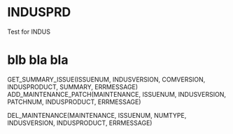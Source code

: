 # INDUSPRD
Test for INDUS
# blb bla bla
GET_SUMMARY_ISSUE(ISSUENUM, INDUSVERSION, COMVERSION, INDUSPRODUCT, SUMMARY, ERRMESSAGE)
ADD_MAINTENANCE_PATCH(MAINTENANCE, ISSUENUM, INDUSVERSION, PATCHNUM, INDUSPRODUCT, ERRMESSAGE)

DEL_MAINTENANCE(MAINTENANCE, ISSUENUM, NUMTYPE, INDUSVERSION, INDUSPRODUCT, ERRMESSAGE)
